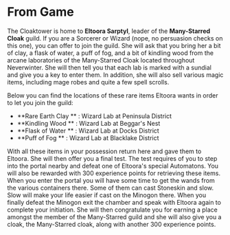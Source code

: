 # From Game

The Cloaktower is home to **Eltoora Sarptyl**, leader of the **Many-Starred Cloak** guild. If you are a Sorcerer or Wizard (nope, no persuasion checks on this one), you can offer to join the guild. She will ask that you bring her a bit of clay, a flask of water, a puff of fog, and a bit of kindling wood from the arcane laboratories of the Many-Starred Cloak located throughout Neverwinter. She will then tell you that each lab is marked with a sundial and give you a key to enter them. In addition, she will also sell various magic items, including mage robes and quite a few spell scrolls.

Below you can find the locations of these rare items Eltoora wants in order to let you join the guild:

* **Rare Earth Clay ** : Wizard Lab at Peninsula District
* **Kindling Wood ** : Wizard Lab at Beggar's Nest
* **Flask of Water ** : Wizard Lab at Docks District
* **Puff of Fog ** : Wizard Lab at Blacklake District

With all these items in your possession return here and gave them to Eltoora. She will then offer you a final test. The test requires of you to step into the portal nearby and defeat one of Eltoora's special Automatons. You will also be rewarded with 300 experience points for retrieving these items. When you enter the portal you will have some time to get the wands from the various containers there. Some of them can cast Stoneskin and slow. Slow will make your life easier if cast on the Minogon there. When you finally defeat the Minogon exit the chamber and speak with Eltoora again to complete your initiation. She will then congratulate you for earning a place amongst the member of the Many-Starred guild and she will also give you a cloak, the Many-Starred cloak, along with another 300 experience points.
